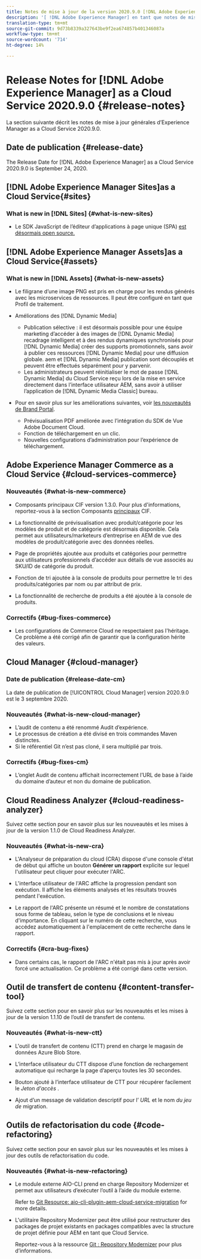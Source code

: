 ```yaml
---
title: Notes de mise à jour de la version 2020.9.0 [!DNL Adobe Experience Manager] de Cloud Service.
description: '[ !DNL Adobe Experience Manager] en tant que notes de mise à jour Cloud Service pour la version 2020.9.0.'
translation-type: tm+mt
source-git-commit: 9d73b8339a327643be9f2ea674857b401346087a
workflow-type: tm+mt
source-wordcount: '714'
ht-degree: 14%

---
```



# Release Notes for [!DNL Adobe Experience Manager] as a Cloud Service 2020.9.0 {#release-notes}

La section suivante décrit les notes de mise à jour générales d’Experience Manager as a Cloud Service 2020.9.0.

## Date de publication {#release-date}

The Release Date for [!DNL Adobe Experience Manager] as a Cloud Service 2020.9.0 is September 24, 2020.

## [!DNL Adobe Experience Manager Sites]as a Cloud Service{#sites}

### What is new in [!DNL Sites] {#what-is-new-sites}

* Le SDK JavaScript de l’éditeur d’applications à page unique (SPA) [est désormais open source.](/help/implementing/developing/spa/reference-materials.md)

## [!DNL Adobe Experience Manager Assets]as a Cloud Service{#assets}

### What is new in [!DNL Assets] {#what-is-new-assets}

* Le filigrane d’une image PNG est pris en charge pour les rendus générés avec les microservices de ressources. Il peut être configuré en tant que Profil de traitement.

* Améliorations des [!DNL Dynamic Media]

   * Publication sélective : il est désormais possible pour une équipe marketing d’accéder à des images de [!DNL Dynamic Media] recadrage intelligent et à des rendus dynamiques synchronisés pour [!DNL Dynamic Media] créer des supports promotionnels, sans avoir à publier ces ressources [!DNL Dynamic Media] pour une diffusion globale. aem et [!DNL Dynamic Media] publication sont découplés et peuvent être effectués séparément pour y parvenir.
   * Les administrateurs peuvent réinitialiser le mot de passe [!DNL Dynamic Media] du Cloud Service reçu lors de la mise en service directement dans l’interface utilisateur AEM, sans avoir à utiliser l’application de [!DNL Dynamic Media Classic] bureau.

* Pour en savoir plus sur les améliorations suivantes, voir [les nouveautés de Brand Portal](https://docs.adobe.com/content/help/en/experience-manager-brand-portal/using/introduction/whats-new.html).

   * Prévisualisation PDF améliorée avec l’intégration du SDK de Vue Adobe Document Cloud.
   * Fonction de téléchargement en un clic.
   * Nouvelles configurations d’administration pour l’expérience de téléchargement.

<!--
### Bugs Fixed {#bugs-fixed-assets}

TBD: list of Assets aaCS bugs that are fixed.
-->

## Adobe Experience Manager Commerce as a Cloud Service {#cloud-services-commerce}

### Nouveautés {#what-is-new-commerce}

* Composants principaux CIF version 1.3.0. Pour plus d&#39;informations, reportez-vous à la section Composants [principaux](https://github.com/adobe/aem-core-cif-components/releases/tag/core-cif-components-reactor-1.3.0) CIF.

* La fonctionnalité de prévisualisation avec produit/catégorie pour les modèles de produit et de catégorie est désormais disponible. Cela permet aux utilisateurs/marketeurs d’entreprise en AEM de vue des modèles de produit/catégorie avec des données réelles.

* Page de propriétés ajoutée aux produits et catégories pour permettre aux utilisateurs professionnels d’accéder aux détails de vue associés au SKU/ID de catégorie du produit.

* Fonction de tri ajoutée à la console de produits pour permettre le tri des produits/catégories par nom ou par attribut de prix.

* La fonctionnalité de recherche de produits a été ajoutée à la console de produits.

### Correctifs {#bug-fixes-commerce}

* Les configurations de Commerce Cloud ne respectaient pas l&#39;héritage. Ce problème a été corrigé afin de garantir que la configuration hérite des valeurs.

## Cloud Manager {#cloud-manager}

### Date de publication {#release-date-cm}

La date de publication de [!UICONTROL Cloud Manager] version 2020.9.0 est le 3 septembre 2020.

### Nouveautés {#what-is-new-cloud-manager}

* L’audit de contenu a été renommé Audit d’expérience.
* Le processus de création a été divisé en trois commandes Maven distinctes.
* Si le référentiel Git n’est pas cloné, il sera multiplié par trois.

### Correctifs {#bug-fixes-cm}

* L’onglet Audit de contenu affichait incorrectement l’URL de base à l’aide du domaine d’auteur et non du domaine de publication.

## Cloud Readiness Analyzer {#cloud-readiness-analyzer}

Suivez cette section pour en savoir plus sur les nouveautés et les mises à jour de la version 1.1.0 de Cloud Readiness Analyzer.

### Nouveautés {#what-is-new-cra}

* L&#39;Analyseur de préparation du cloud (CRA) dispose d&#39;une console d&#39;état de début qui affiche un bouton **Générer un rapport** explicite sur lequel l&#39;utilisateur peut cliquer pour exécuter l&#39;ARC.

* L&#39;interface utilisateur de l&#39;ARC affiche la progression pendant son exécution. Il affiche les éléments analysés et les résultats trouvés pendant l&#39;exécution.

* Le rapport de l&#39;ARC présente un résumé et le nombre de constatations sous forme de tableau, selon le type de conclusions et le niveau d&#39;importance. En cliquant sur le numéro de cette recherche, vous accédez automatiquement à l&#39;emplacement de cette recherche dans le rapport.

### Correctifs {#cra-bug-fixes}

* Dans certains cas, le rapport de l&#39;ARC n&#39;était pas mis à jour après avoir forcé une actualisation. Ce problème a été corrigé dans cette version.

## Outil de transfert de contenu {#content-transfer-tool}

Suivez cette section pour en savoir plus sur les nouveautés et les mises à jour de la version 1.1.10 de l’outil de transfert de contenu.

### Nouveautés {#what-is-new-ctt}

* L&#39;outil de transfert de contenu (CTT) prend en charge le magasin de données Azure Blob Store.

* L’interface utilisateur du CTT dispose d’une fonction de rechargement automatique qui recharge la page d’aperçu toutes les 30 secondes.

* Bouton ajouté à l’interface utilisateur de CTT pour récupérer facilement le *Jeton d&#39;accès* .

* Ajout d’un message de validation descriptif pour l’ *URL* et le nom *du jeu de* migration.

## Outils de refactorisation du code {#code-refactoring}

Suivez cette section pour en savoir plus sur les nouveautés et les mises à jour des outils de refactorisation du code.

### Nouveautés {#what-is-new-refactoring}

* Le module externe AIO-CLI prend en charge Repository Modernizer et permet aux utilisateurs d’exécuter l’outil à l’aide du module externe.

   Refer to [Git Resource: aio-cli-plugin-aem-cloud-service-migration](https://github.com/adobe/aio-cli-plugin-aem-cloud-service-migration) for more details.

* L&#39;utilitaire Repository Modernizer peut être utilisé pour restructurer des packages de projet existants en packages compatibles avec la structure de projet définie pour AEM en tant que Cloud Service.

   Reportez-vous à la ressource [Git : Repository Modernizer](https://github.com/adobe/aem-cloud-service-source-migration/tree/master/packages/repository-modernizer) pour plus d’informations.

